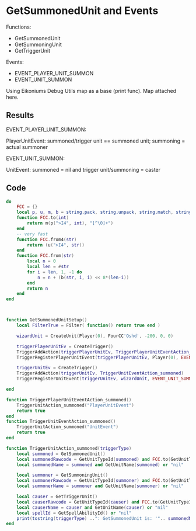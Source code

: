 # GetSummonedUnit and Events

Functions:

- GetSummonedUnit
- GetSummoningUnit
- GetTriggerUnit

Events:

- EVENT_PLAYER_UNIT_SUMMON
- EVENT_UNIT_SUMMON

Using Eikoniums Debug Utils map as a base (print func). Map attached here.

## Results

EVENT_PLAYER_UNIT_SUMMON:

PlayerUnitEvent: summoned/trigger unit == summoned unit; summoning = actual summoner

EVENT_UNIT_SUMMON:

UnitEvent: summoned = nil and trigger unit/summoning = caster

## Code

```lua
do
    FCC = {}
    local p, u, m, b = string.pack, string.unpack, string.match, string.byte
    function FCC.to(int)
        return m(p(">I4", int), "[^\0]+")
    end
    -- very fast
    function FCC.from4(str)
        return (u(">I4", str))
    end
    function FCC.from(str)
        local n = 0
        local len = #str
        for i = len, 1, -1 do
            n = n + (b(str, i, i) << 8*(len-i))
        end
        return n
    end
end



function GetSummonedUnitSetup()
	local FilterTrue = Filter( function() return true end )

	wizardUnit = CreateUnit(Player(0), FourCC'Oshd', -200, 0, 0)

	triggerPlayerUnitEv = CreateTrigger()
	TriggerAddAction(triggerPlayerUnitEv, TriggerPlayerUnitEventAction_summoned)
	TriggerRegisterPlayerUnitEvent(triggerPlayerUnitEv, Player(0), EVENT_PLAYER_UNIT_SUMMON, FilterTrue)

	triggerUnitEv = CreateTrigger()
	TriggerAddAction(triggerUnitEv, TriggerUnitEventAction_summoned)
	TriggerRegisterUnitEvent(triggerUnitEv, wizardUnit, EVENT_UNIT_SUMMON)

end

function TriggerPlayerUnitEventAction_summoned()
	TriggerUnitAction_summoned("PlayerUnitEvent")
	return true
end
function TriggerUnitEventAction_summoned()
	TriggerUnitAction_summoned("UnitEvent")
	return true
end

function TriggerUnitAction_summoned(triggerType)
	local summoned = GetSummonedUnit()
	local summonedRawcode = GetUnitTypeId(summoned) and FCC.to(GetUnitTypeId(summoned)) or "nil"
	local summonedName = summoned and GetUnitName(summoned) or "nil"

	local summoner = GetSummoningUnit()
	local summonerRawcode = GetUnitTypeId(summoner) and FCC.to(GetUnitTypeId(summoner)) or "nil"
	local summonerName = summoner and GetUnitName(summoner) or "nil"

	local causer = GetTriggerUnit()
	local causerRawcode = GetUnitTypeId(causer) and FCC.to(GetUnitTypeId(causer)) or "nil"
	local causerName = causer and GetUnitName(causer) or "nil"
	local spellId = GetSpellAbilityId() or "nil"
	print(tostring(triggerType) ..": GetSummonedUnit is: '".. summonedName .."' (".. summonedRawcode ..") and GetTriggerUnit is: '".. causerName .."' (".. causerRawcode ..") and Summoning: '".. summonerName .."' and spellId: ".. spellId)
end
```
